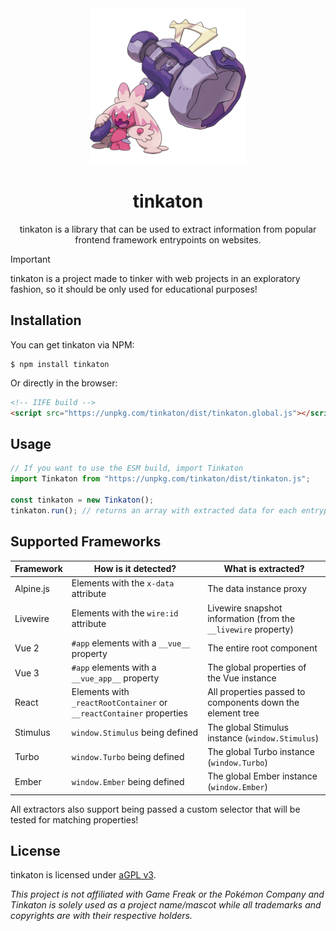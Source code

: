 <div align='center'>
  <img width=250px src='.github/images/tinkaton.png?raw=true'>

  <h1>tinkaton</h1>
  <p>tinkaton is a library that can be used to extract information from popular frontend framework entrypoints on websites.</p>
</div>

> [!IMPORTANT]
> tinkaton is a project made to tinker with web projects in an exploratory fashion, so it should be only used for educational purposes!

## Installation

You can get tinkaton via NPM:

```shell
$ npm install tinkaton
```

Or directly in the browser:

```html
<!-- IIFE build -->
<script src="https://unpkg.com/tinkaton/dist/tinkaton.global.js"></script>
```

## Usage

```js
// If you want to use the ESM build, import Tinkaton
import Tinkaton from "https://unpkg.com/tinkaton/dist/tinkaton.js";

const tinkaton = new Tinkaton();
tinkaton.run(); // returns an array with extracted data for each entrypoint found
```

## Supported Frameworks

| Framework | How is it detected?                                                  | What is extracted?                                             |
|-----------|----------------------------------------------------------------------|----------------------------------------------------------------|
| Alpine.js | Elements with the `x-data` attribute                                 | The data instance proxy                                        |
| Livewire  | Elements with the `wire:id` attribute                                | Livewire snapshot information (from the `__livewire` property) |
| Vue 2     | `#app` elements with a `__vue__` property                            | The entire root component                                      |
| Vue 3     | `#app` elements with a `__vue_app__` property                        | The global properties of the Vue instance                      |
| React     | Elements with `_reactRootContainer` or `__reactContainer` properties | All properties passed to components down the element tree      |
| Stimulus  | `window.Stimulus` being defined                                      | The global Stimulus instance (`window.Stimulus`)               |
| Turbo     | `window.Turbo` being defined                                         | The global Turbo instance (`window.Turbo`)                     |
| Ember     | `window.Ember` being defined                                         | The global Ember instance (`window.Ember`)                     |

All extractors also support being passed a custom selector that will be tested for matching properties!

## License

tinkaton is licensed under [aGPL v3](./LICENSE).

_This project is not affiliated with Game Freak or the Pokémon Company and Tinkaton is solely used as a project name/mascot while all trademarks and copyrights are with their respective holders._